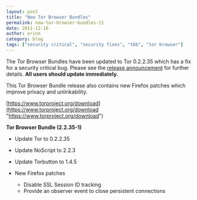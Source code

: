 ```yaml
---
layout: post
title: "New Tor Browser Bundles"
permalink: new-tor-browser-bundles-11
date: 2011-12-16
author: erinn
category: blog
tags: ["security critical", "security fixes", "tbb", "tor browser"]
---
```


The Tor Browser Bundles have been updated to Tor 0.2.2.35 which has a fix for a security critical bug. Please see the [release announcement](https://blog.torproject.org/blog/tor-02235-released-security-patches) for further details. **All users should update immediately.**

This Tor Browser Bundle release also contains new Firefox patches which improve privacy and unlinkability.

[https://www.torproject.org/download](https://www.torproject.org/download "https://www.torproject.org/download")

**Tor Browser Bundle (2.2.35-1)**

- Update Tor to 0.2.2.35
- Update NoScript to 2.2.3
- Update Torbutton to 1.4.5
- New Firefox patches

  - Disable SSL Session ID tracking
  - Provide an observer event to close persistent connections

